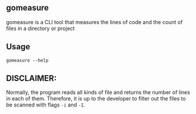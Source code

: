 ## gomeasure
gomeasure is a CLI tool that measures the lines of code and the count of files in a directory or project

<!--TODO : Create a table for all commands -->
## Usage
```
gomeasure --help
```

## DISCLAIMER:
Normally, the program reads all kinds of file and returns the number of lines in each of them. Therefore, it is up to the developer to filter out the files to be scanned with 
flags `-i` and `-I`.
